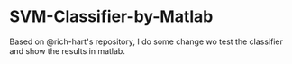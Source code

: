 # SVM-Classifier-by-Matlab
Based on @rich-hart's repository, I do some change wo test the classifier and show the results in matlab.
